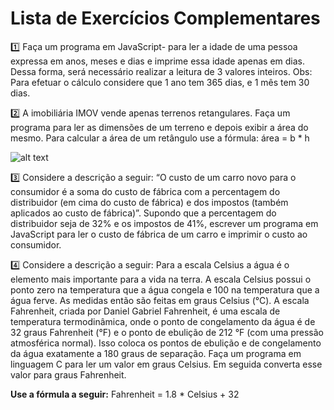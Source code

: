 # Lista de Exercícios Complementares

1️⃣ Faça um programa em JavaScript- para ler a idade de uma pessoa expressa em anos, meses e dias e imprime essa idade apenas em dias. Dessa forma, será necessário realizar a leitura de 3 valores inteiros. Obs: Para efetuar o cálculo considere que 1 ano tem 365 dias, e 1 mês tem 30 dias.


2️⃣ A imobiliária IMOV vende apenas terrenos retangulares. Faça um programa para ler as dimensões de um terreno e depois exibir a área do mesmo. Para calcular a área de um retângulo use a fórmula: área = b * h

![alt text](image.png)

️3️⃣ Considere a descrição a seguir: 
“O custo de um carro novo para o consumidor é a soma do custo de fábrica com a percentagem do distribuidor (em cima do custo de fábrica) e dos impostos (também aplicados ao custo de fábrica)”. Supondo que a percentagem do distribuidor seja de 32% e os impostos de 41%, escrever um programa em JavaScript para ler o custo de fábrica de um carro e imprimir o custo ao consumidor.

️4️⃣ Considere a descrição a seguir: 
Para a escala Celsius a água é o elemento mais importante para a vida na terra. A escala Celsius possui o ponto zero na temperatura que a água congela e 100 na temperatura que a água ferve. As medidas então são feitas em graus Celsius (°C). A escala Fahrenheit, criada por Daniel Gabriel Fahrenheit, é uma escala de temperatura termodinâmica, onde o ponto de congelamento da água é de 32 graus Fahrenheit (°F) e o ponto de ebulição de 212 °F (com uma pressão atmosférica normal). Isso coloca os pontos de ebulição e de congelamento da água exatamente a 180 graus de separação. Faça um programa em linguagem C para ler um valor em graus Celsius. Em seguida converta esse valor para graus Fahrenheit. 

**Use a fórmula a seguir:**
Fahrenheit = 1.8 * Celsius + 32
